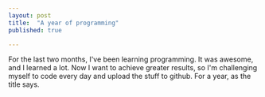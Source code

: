 ```yaml
---
layout: post
title:  "A year of programming"
published: true

---
```


For the last two months, I've been learning programming. It was awesome, and I learned a lot. Now I want to achieve greater results, so I'm challenging myself to code every day and upload the stuff to github. For a year, as the title says.
